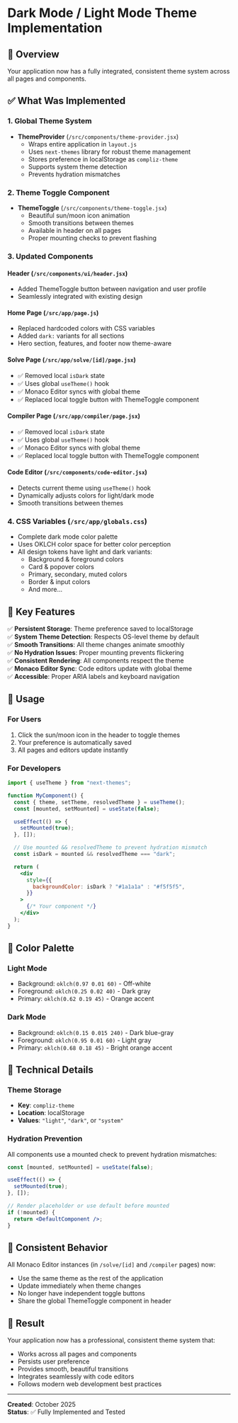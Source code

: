 # Dark Mode / Light Mode Theme Implementation

## 🎨 Overview

Your application now has a fully integrated, consistent theme system across all pages and components.

## ✅ What Was Implemented

### 1. **Global Theme System**

- **ThemeProvider** (`/src/components/theme-provider.jsx`)
  - Wraps entire application in `layout.js`
  - Uses `next-themes` library for robust theme management
  - Stores preference in localStorage as `compliz-theme`
  - Supports system theme detection
  - Prevents hydration mismatches

### 2. **Theme Toggle Component**

- **ThemeToggle** (`/src/components/theme-toggle.jsx`)
  - Beautiful sun/moon icon animation
  - Smooth transitions between themes
  - Available in header on all pages
  - Proper mounting checks to prevent flashing

### 3. **Updated Components**

#### **Header** (`/src/components/ui/header.jsx`)

- Added ThemeToggle button between navigation and user profile
- Seamlessly integrated with existing design

#### **Home Page** (`/src/app/page.js`)

- Replaced hardcoded colors with CSS variables
- Added `dark:` variants for all sections
- Hero section, features, and footer now theme-aware

#### **Solve Page** (`/src/app/solve/[id]/page.jsx`)

- ✅ Removed local `isDark` state
- ✅ Uses global `useTheme()` hook
- ✅ Monaco Editor syncs with global theme
- ✅ Replaced local toggle button with ThemeToggle component

#### **Compiler Page** (`/src/app/compiler/page.jsx`)

- ✅ Removed local `isDark` state
- ✅ Uses global `useTheme()` hook
- ✅ Monaco Editor syncs with global theme
- ✅ Replaced local toggle button with ThemeToggle component

#### **Code Editor** (`/src/components/code-editor.jsx`)

- Detects current theme using `useTheme()` hook
- Dynamically adjusts colors for light/dark mode
- Smooth transitions between themes

### 4. **CSS Variables** (`/src/app/globals.css`)

- Complete dark mode color palette
- Uses OKLCH color space for better color perception
- All design tokens have light and dark variants:
  - Background & foreground colors
  - Card & popover colors
  - Primary, secondary, muted colors
  - Border & input colors
  - And more...

## 🎯 Key Features

✅ **Persistent Storage**: Theme preference saved to localStorage  
✅ **System Theme Detection**: Respects OS-level theme by default  
✅ **Smooth Transitions**: All theme changes animate smoothly  
✅ **No Hydration Issues**: Proper mounting prevents flickering  
✅ **Consistent Rendering**: All components respect the theme  
✅ **Monaco Editor Sync**: Code editors update with global theme  
✅ **Accessible**: Proper ARIA labels and keyboard navigation

## 🚀 Usage

### For Users

1. Click the sun/moon icon in the header to toggle themes
2. Your preference is automatically saved
3. All pages and editors update instantly

### For Developers

```jsx
import { useTheme } from "next-themes";

function MyComponent() {
  const { theme, setTheme, resolvedTheme } = useTheme();
  const [mounted, setMounted] = useState(false);

  useEffect(() => {
    setMounted(true);
  }, []);

  // Use mounted && resolvedTheme to prevent hydration mismatch
  const isDark = mounted && resolvedTheme === "dark";

  return (
    <div
      style={{
        backgroundColor: isDark ? "#1a1a1a" : "#f5f5f5",
      }}
    >
      {/* Your component */}
    </div>
  );
}
```

## 🎨 Color Palette

### Light Mode

- Background: `oklch(0.97 0.01 60)` - Off-white
- Foreground: `oklch(0.25 0.02 40)` - Dark gray
- Primary: `oklch(0.62 0.19 45)` - Orange accent

### Dark Mode

- Background: `oklch(0.15 0.015 240)` - Dark blue-gray
- Foreground: `oklch(0.95 0.01 60)` - Light gray
- Primary: `oklch(0.68 0.18 45)` - Bright orange accent

## 📝 Technical Details

### Theme Storage

- **Key**: `compliz-theme`
- **Location**: localStorage
- **Values**: `"light"`, `"dark"`, or `"system"`

### Hydration Prevention

All components use a mounted check to prevent hydration mismatches:

```jsx
const [mounted, setMounted] = useState(false);

useEffect(() => {
  setMounted(true);
}, []);

// Render placeholder or use default before mounted
if (!mounted) {
  return <DefaultComponent />;
}
```

## 🔄 Consistent Behavior

All Monaco Editor instances (in `/solve/[id]` and `/compiler` pages) now:

- Use the same theme as the rest of the application
- Update immediately when theme changes
- No longer have independent toggle buttons
- Share the global ThemeToggle component in header

## 🎉 Result

Your application now has a professional, consistent theme system that:

- Works across all pages and components
- Persists user preference
- Provides smooth, beautiful transitions
- Integrates seamlessly with code editors
- Follows modern web development best practices

---

**Created**: October 2025  
**Status**: ✅ Fully Implemented and Tested
